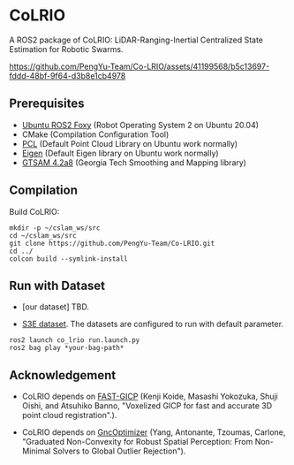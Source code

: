 # CoLRIO

A ROS2 package of CoLRIO: LiDAR-Ranging-Inertial Centralized State Estimation for Robotic Swarms. 

https://github.com/PengYu-Team/Co-LRIO/assets/41199568/b5c13697-fddd-48bf-9f64-d3b8e1cb4978

## Prerequisites
  - [Ubuntu ROS2 Foxy](http://wiki.ros.org/ROS/Installation) (Robot Operating System 2 on Ubuntu 20.04)
  - CMake (Compilation Configuration Tool)
  - [PCL](https://pointclouds.org/downloads/linux.html) (Default Point Cloud Library on Ubuntu work normally)
  - [Eigen](http://eigen.tuxfamily.org/index.php?title=Main_Page) (Default Eigen library on Ubuntu work normally)
  - [GTSAM 4.2a8](https://github.com/borglab/gtsam/releases) (Georgia Tech Smoothing and Mapping library)

## Compilation
  Build CoLRIO:
  ```
  mkdir -p ~/cslam_ws/src
  cd ~/cslam_ws/src
  git clone https://github.com/PengYu-Team/Co-LRIO.git
  cd ../
  colcon build --symlink-install
  ```
## Run with Dataset
  - [our dataset] TBD.

  - [S3E dataset](https://github.com/PengYu-Team/S3E). The datasets are configured to run with default parameter.
  ```
  ros2 launch co_lrio run.launch.py
  ros2 bag play *your-bag-path*
  ```

## Acknowledgement

  - CoLRIO depends on [FAST-GICP](https://github.com/SMRT-AIST/fast_gicp) (Kenji Koide, Masashi Yokozuka, Shuji Oishi, and Atsuhiko Banno, "Voxelized GICP for fast and accurate 3D point cloud registration".).

  - CoLRIO depends on [GncOptimizer](https://github.com/borglab/gtsam/blob/3a1fe574683f608759eaff4636ab53def600ce84/gtsam/nonlinear/GncOptimizer.h#L45) (Yang, Antonante, Tzoumas, Carlone, "Graduated Non-Convexity for Robust Spatial Perception: From Non-Minimal Solvers to Global Outlier Rejection").
